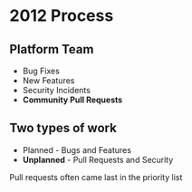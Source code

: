 <!SLIDE>
# 2012 Process

## Platform Team

 * Bug Fixes
 * New Features
 * Security Incidents
 * **Community Pull Requests**

## Two types of work

 * Planned - Bugs and Features
 * **Unplanned** - Pull Requests and Security

Pull requests often came last in the priority list
